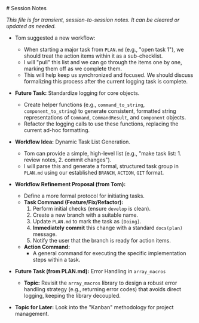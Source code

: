 <notes>
# Session Notes

*This file is for transient, session-to-session notes. It can be cleared or updated as needed.*

- Tom suggested a new workflow:
  - When starting a major task from `PLAN.md` (e.g., "open task 1"), we should treat the action items within it as a sub-checklist.
  - I will "pull" this list and we can go through the items one by one, marking them off as we complete them.
  - This will help keep us synchronized and focused. We should discuss formalizing this process after the current logging task is complete.

- **Future Task:** Standardize logging for core objects.
  - Create helper functions (e.g., `command_to_string`, `component_to_string`) to generate consistent, formatted string representations of `Command`, `CommandResult`, and `Component` objects.
  - Refactor the logging calls to use these functions, replacing the current ad-hoc formatting.

- **Workflow Idea:** Dynamic Task List Generation.
  - Tom can provide a simple, high-level list (e.g., "make task list: 1. review notes, 2. commit changes").
  - I will parse this and generate a formal, structured task group in `PLAN.md` using our established `BRANCH`, `ACTION`, `GIT` format.

- **Workflow Refinement Proposal (from Tom):**
  - Define a more formal protocol for initiating tasks.
  - **Task Command (Feature/Fix/Refactor):**
    1. Perform initial checks (ensure `develop` is clean).
    2. Create a new branch with a suitable name.
    3. Update `PLAN.md` to mark the task as `[Doing]`.
    4. **Immediately commit** this change with a standard `docs(plan)` message.
    5. Notify the user that the branch is ready for action items.
  - **Action Command:**
    - A general command for executing the specific implementation steps within a task.

- **Future Task (from PLAN.md):** Error Handling in `array_macros`
    - **Topic:** Revisit the `array_macros` library to design a robust error handling strategy (e.g., returning error codes) that avoids direct logging, keeping the library decoupled.

- **Topic for Later:** Look into the "Kanban" methodology for project management.
</notes>